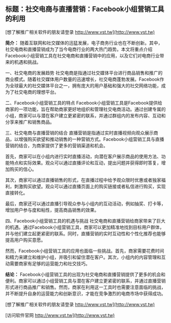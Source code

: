 ## **标题：社交电商与直播营销：Facebook小组营销工具的利用**

[想了解推广相关软件的朋友请登录 http://www.vst.tw](http://www.vst.tw)

**简介：**
随着互联网和社交媒体的迅猛发展，电子商务行业也在不断创新。其中，社交电商和直播营销成为了当今电商行业的两大热门趋势。本文将重点介绍Facebook小组营销工具在社交电商和直播营销中的应用，以及它们对电商行业带来的机遇和挑战。

一、社交电商的发展趋势
社交电商是指通过社交媒体平台进行商品销售和推广的商业模式。随着社交媒体用户数量的迅速增长，社交电商蓬勃发展。Facebook作为全球最大的社交媒体平台之一，拥有庞大的用户基础和强大的社交网络功能，成为了社交电商的理想平台。

二、Facebook小组营销工具的特点
Facebook小组营销工具是Facebook提供给商家的一项功能，旨在帮助商家更好地组织和管理社交电商活动。通过创建专属的小组，商家可以与潜在客户建立更紧密的联系，并通过群组内的发布内容、互动和分享来推广和销售商品。

三、社交电商与直播营销的结合
直播营销是指通过实时直播视频向观众展示商品，以增强购买欲望和推动销售的一种营销方式。Facebook小组营销工具与直播营销的结合，为商家提供了更多的营销渠道和机会。

首先，商家可以在小组内进行实时直播活动，向潜在客户展示商品的使用方法、功能特点和实际效果。观众可以通过直播评论和互动，提出问题并获得即时答复，增加购买的信心。

其次，商家可以通过直播销售的形式，在直播过程中给予观众限时优惠或者独家福利，刺激购买欲望。观众可以通过直播页面上的购买链接或者私信进行购买，实现直接转化。

最后，商家还可以通过直播引导观众参与小组内的互动活动，例如抽奖、打卡等，增加用户参与度和粘性，提高商品销售的效果。

四、Facebook小组营销工具的机遇与挑战
社交电商和直播营销给商家带来了巨大的机遇。通过Facebook小组营销工具，商家可以更加精准地找到目标用户群体，并与他们建立起更紧密的联系。同时，直播营销的实时互动性和个性化推荐也能够提高用户购买意愿。

然而，Facebook小组营销工具的应用也面临一些挑战。首先，商家需要花费时间和精力来建立和维护小组，并吸引和留住潜在客户。其次，小组内的内容管理和互动需要商家有足够的运营能力和社交技巧。

**结论：**
Facebook小组营销工具的出现为社交电商和直播营销提供了更多的机会和便利。商家可以通过小组营销工具与潜在客户建立更紧密的联系，并通过直播营销形式进行商品推广和销售。然而，商家在利用这一工具时也需要注意面临的挑战，并不断提升自身的运营能力和创新意识，才能在竞争激烈的电商市场中获得成功。

[想了解推广相关软件的朋友请登录 http://www.vst.tw](http://www.vst.tw)


[访问软件官网 http://www.vst.tw](http://www.vst.tw)
